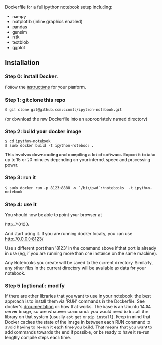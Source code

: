 Dockerfile for a full ipython notebook setup including:

* numpy
* matplotlib (inline graphics enabled)
* pandas
* gensim
* nltk
* textblob
* ggplot

## Installation

### Step 0: install Docker.

Follow the
[instructions](http://docs.docker.com/installation/) for your
platform.

### Step 1: git clone this repo

    $ git clone git@github.com:ccnmtl/ipython-notebook.git

(or download the raw Dockerfile into an
appropriately named directory)

### Step 2: build your docker image

    $ cd ipython-notebook
    $ sudo docker build -t ipython-notebook .

This involves downloading and compiling a lot of software. Expect it
to take up to 15 or 20 minutes depending on your internet speed and
processing power.

### Step 3: run it

    $ sudo docker run -p 8123:8888 -v `/bin/pwd`:/notebooks  -t ipython-notebook

### Step 4: use it

You should now be able to point your browser at

   http://<youripaddress>:8123/

And start using it. If you are running docker locally, you can use
http://0.0.0.0:8123/

Use a different port than '8123' in the command above if that port is
already in use (eg, if you are running more than one instance on the
same machine).

Any Notebooks you create will be saved to the current
directory. Similarly, any other files in the current directory will be
available as data for your notebook.


### Step 5 (optional): modify

If there are other libraries that you want to use in your notebook,
the best approach is to install them via 'RUN' commands in the
Dockerfile. See docker's
[documentation](http://docs.docker.com/reference/builder/#run) on how
that works. The base is an Ubuntu 14.04 server image, so use whatever
commands you would need to install the library on that system (usually
`apt-get` or `pip install`). Keep in mind that Docker caches the state
of the image in between each RUN command to avoid having to re-run it
each time you build. That means that you want to add commands towards
the end if possible, or be ready to have it re-run lengthy compile
steps each time.
